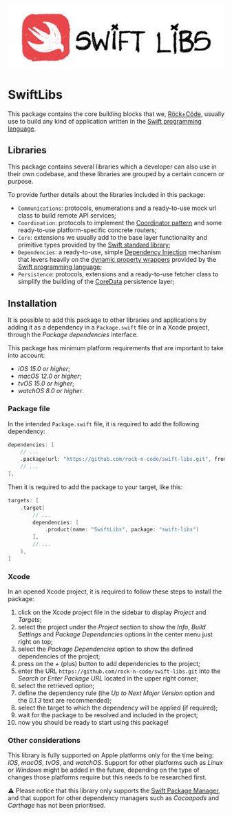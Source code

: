 <center>
    <picture>
        <source srcset="imgs/swiftlibs-logo-dark.svg" media="(prefers-color-scheme: dark)">
        <img src="imgs/swiftlibs-logo-light.svg" alt="Shows the hand-drawn SwiftLibs package logo centered in the page.">
    </picture>
</center>

# SwiftLibs

This package contains the core building blocks that we, [Röck+Cöde](https://rock-n-code.com), usually use to build any kind of application written in the [Swift programming language](https://www.swift.org/documentation/).

## Libraries

This package contains several libraries which a developer can also use in their own codebase, and these libraries are grouped by a certain concern or purpose.

To provide further details about the libraries included in this package:
* `Communications`: protocols, enumerations and a ready-to-use mock url class to build remote API services;
* `Coordination`: protocols to implement the [Coordinator pattern](https://khanlou.com/2015/01/the-coordinator/) and some ready-to-use platform-specific concrete routers; 
* `Core`: extensions we usually add to the base layer functionality and primitive types provided by the [Swift standard library](https://https://www.swift.org/documentation/#standard-library);
* `Dependencies`: a ready-to-use, simple [Dependency Injection](https://en.wikipedia.org/wiki/Dependency_injection) mechanism that levers heavily on the [dynamic property wrappers](https://www.hackingwithswift.com/plus/intermediate-swiftui/creating-a-custom-property-wrapper-using-dynamicproperty) provided by the [Swift programming language](https://docs.swift.org/swift-book/documentation/the-swift-programming-language/properties/#Projecting-a-Value-From-a-Property-Wrapper);
* `Persistence`: protocols, extensions and a ready-to-use fetcher class to simplify the building of the [CoreData](https://developer.apple.com/documentation/coredata) persistence layer;

## Installation

It is possible to add this package to other libraries and applications by adding it as a dependency in a `Package.swift` file or in a Xcode project, through the *Package dependencies* interface.

This package has minimum platform requirements that are important to take into account:
* *iOS 15.0 or higher*;
* *macOS 12.0 or higher*;
* *tvOS 15.0 or higher*;
* *watchOS 8.0 or higher*.

### Package file

In the intended `Package.swift` file, it is required to add the following dependency:

```swift
dependencies: [
    // ...
    .package(url: "https://github.com/rock-n-code/swift-libs.git", from: "0.1.3")
    // ...
],
```

Then it is required to add the package to your target, like this:

```swift
targets: [
    .target(
        // ...
        dependencies: [
            .product(name: "SwiftLibs", package: "swift-libs")
        ],
        // ...
    ),
]
```

### Xcode 

In an opened Xcode project, it is required to follow these steps to install the package:

1. click on the Xcode project file in the sidebar to display *Project* and *Targets*;
2. select the project under the *Project* section to show the *Info*, *Build Settings* and *Package Dependencies* options in the center menu just right on top;
3. select the *Package Dependencies* option to show the defined dependencies of the project;
4. press on the *+* (plus) button to add dependencies to the project;
5. enter the URL `https://github.com/rock-n-code/swift-libs.git` into the *Search or Enter Package URL* located in the upper right corner;
6. select the retrieved option;
7. define the dependency rule (the *Up to Next Major Version* option and the *0.1.3* text are recommended);
8. select the target to which the dependency will be applied (if required);
9. wait for the package to be resolved and included in the project;
10. now you should be ready to start using this package!

### Other considerations

This library is fully supported on Apple platforms only for the time being: *iOS*, *macOS*, *tvOS*, and *watchOS*. Support for other platforms such as *Linux* or *Windows* might be added in the future, depending on the type of changes those platforms require but this needs to be researched first. 

⚠️ Please notice that this library only supports the [Swift Package Manager](https://www.swift.org/package-manager/), and that support for other dependency managers such as *Cocoapods* and *Carthage* has not been prioritised. 
